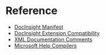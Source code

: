 # Reference

- [DocInsight Manifest](./manifest.md)
- [DocInsight Extension Compatibility](./extension-compatibility.md)
- [XML Documentation Comments](./xmldoc/README.md)
- [Microsoft Help Compilers](./microsoft-help-compilers.md)
